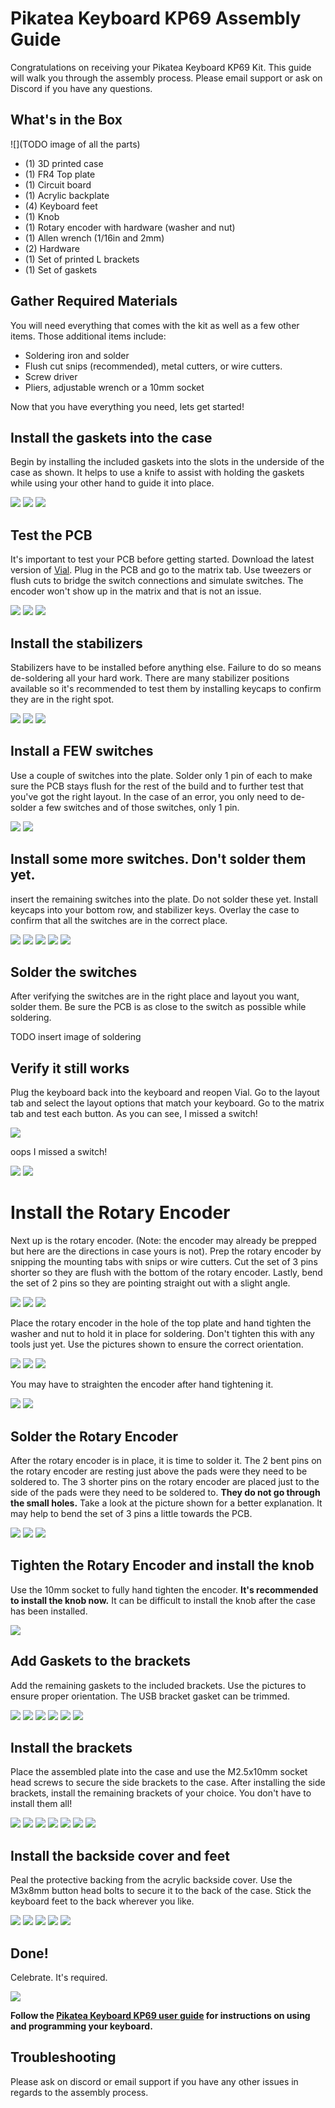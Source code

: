 
# Pikatea Keyboard KP69 Assembly Guide

Congratulations on receiving your Pikatea Keyboard KP69 Kit. This guide will walk you through the assembly process. Please email support or ask on Discord if you have any questions.

## What's in the Box
![](TODO image of all the parts)
* (1) 3D printed case
* (1) FR4 Top plate
* (1) Circuit board
* (1) Acrylic backplate
* (4) Keyboard feet
* (1) Knob
* (1) Rotary encoder with hardware (washer and nut)
* (1) Allen wrench (1/16in and 2mm)
* (2) Hardware
* (1) Set of printed L brackets
* (1) Set of gaskets

## Gather Required Materials
You will need everything that comes with the kit as well as a few other items. Those additional items include:

* Soldering iron and solder
* Flush cut snips (recommended), metal cutters, or wire cutters.
* Screw driver
* Pliers, adjustable wrench or a 10mm socket

Now that you have everything you need, lets get started!

## Install the gaskets into the case
Begin by installing the included gaskets into the slots in the underside of the case as shown. It helps to use a knife to assist with holding the gaskets while using your other hand to guide it into place.

![](/assets/KP69/PXL_20221015_184018351.jpg)
![](/assets/KP69/PXL_20221015_184026314.jpg)
![](/assets/KP69/PXL_20221015_184421503.jpg)

## Test the PCB
It's important to test your PCB before getting started. Download the latest version of [Vial](https://get.vial.today). Plug in the PCB and go to the matrix tab. Use tweezers or flush cuts to bridge the switch connections and simulate switches. The encoder won't show up in the matrix and that is not an issue.

![](/assets/KP69/PXL_20221015_185819046.jpg)
![](/assets/KP69/PXL_20221015_185747494.jpg)
![](/assets/KP69/PXL_20221015_190117505.jpg)

## Install the stabilizers
Stabilizers have to be installed before anything else. Failure to do so means de-soldering all your hard work. There are many stabilizer positions available so it's recommended to test them by installing keycaps to confirm they are in the right spot.

![](/assets/KP69/PXL_20221015_190502783.jpg)
![](/assets/KP69/PXL_20221015_191225771.jpg)
![](/assets/KP69/PXL_20221015_191943972.jpg)

## Install a FEW switches
Use a couple of switches into the plate. Solder only 1 pin of each to make sure the PCB stays flush for the rest of the build and to further test that you've got the right layout. In the case of an error, you only need to de-solder a few switches and of those switches, only 1 pin.

![](/assets/KP69/PXL_20221015_192144836.jpg)
![](/assets/KP69/PXL_20221015_192609392.jpg)


## Install some more switches. Don't solder them yet.
insert the remaining switches into the plate. Do not solder these yet. Install keycaps into your bottom row, and stabilizer keys. Overlay the case to confirm that all the switches are in the correct place.

![](/assets/KP69/PXL_20221015_192844074.jpg)
![](/assets/KP69/PXL_20221015_193859037.jpg)
![](/assets/KP69/PXL_20221015_194330356.jpg)
![](/assets/KP69/PXL_20221015_195831945.jpg)
![](/assets/KP69/PXL_20221015_195837535.jpg)

## Solder the switches
After verifying the switches are in the right place and layout you want, solder them. Be sure the PCB is as close to the switch as possible while soldering.

TODO insert image of soldering

## Verify it still works
Plug the keyboard back into the keyboard and reopen Vial. Go to the layout tab and select the layout options that match your keyboard. Go to the matrix tab and test each button. As you can see, I missed a switch!

![](/assets/KP69/PXL_20221015_201135868.jpg)

oops I missed a switch!

![](/assets/KP69/PXL_20221015_201218505.jpg)
![](/assets/KP69/PXL_20221015_201227040.jpg)

# Install the Rotary Encoder
Next up is the rotary encoder. (Note: the encoder may already be prepped but here are the directions in case yours is not). Prep the rotary encoder by snipping the mounting tabs with snips or wire cutters. Cut the set of 3 pins shorter so they are flush with the bottom of the rotary encoder. Lastly, bend the set of 2 pins so they are pointing straight out with a slight angle. 

![](/assets/GB3/gb3-assembly-12-encoder.jpg)
![](/assets/GB3/gb3-assembly-13-encoder.jpg)
![](/assets/GB3/gb3-assembly-14-encoder.jpg)

Place the rotary encoder in the hole of the top plate and hand tighten the washer and nut to hold it in place for soldering. Don't tighten this with any tools just yet. Use the pictures shown to ensure the correct orientation. 

![](/assets/KP69/PXL_20221015_201418512.jpg)
![](/assets/KP69/PXL_20221015_201604112.jpg)
![](/assets/KP69/PXL_20221015_201618585.jpg)

You may have to straighten the encoder after hand tightening it.

![](/assets/KP69/PXL_20221015_201630156.jpg)
![](/assets/KP69/PXL_20221015_201641349.jpg)

## Solder the Rotary Encoder
After the rotary encoder is in place, it is time to solder it. The 2 bent pins on the rotary encoder are resting just above the pads were they need to be soldered to. The 3 shorter pins on the rotary encoder are placed just to the side of the pads were they need to be soldered to. **They do not go through the small holes.** Take a look at the picture shown for a better explanation. It may help to bend the set of 3 pins a little towards the PCB.

![](/assets/KP69/PXL_20221015_201735952.jpg)
![](/assets/KP69/PXL_20221015_201742572.jpg)
![](/assets/KP69/PXL_20221015_201841201.jpg)


## Tighten the Rotary Encoder and install the knob
Use the 10mm socket to fully hand tighten the encoder. **It's recommended to install the knob now.** It can be difficult to install the knob after the case has been installed.

![](/assets/KP69/PXL_20221015_201934722.jpg)

## Add Gaskets to the brackets
Add the remaining gaskets to the included brackets. Use the pictures to ensure proper orientation. The USB bracket gasket can be trimmed.

![](/assets/KP69/PXL_20221015_225228846.jpg)
![](/assets/KP69/PXL_20221015_225406787.jpg)
![](/assets/KP69/PXL_20221015_225415968.jpg)
![](/assets/KP69/PXL_20221015_225542893.jpg)
![](/assets/KP69/)
![](/assets/KP69/)

## Install the brackets

Place the assembled plate into the case and use the M2.5x10mm socket head screws to secure the side brackets to the case. After installing the side brackets, install the remaining brackets of your choice. You don't have to install them all!

![](/assets/KP69/PXL_20221015_225716142.jpg)
![](/assets/KP69/PXL_20221015_225718809.jpg)
![](/assets/KP69/PXL_20221015_225919334.jpg)
![](/assets/KP69/PXL_20221015_225922286.jpg)
![](/assets/KP69/PXL_20221015_230026582.jpg)
![](/assets/KP69/PXL_20221015_230311702.jpg)
![](/assets/KP69/PXL_20221015_230327321.jpg)

## Install the backside cover and feet

Peal the protective backing from the acrylic backside cover. Use the M3x8mm button head bolts to secure it to the back of the case. Stick the keyboard feet to the back wherever you like.

![](/assets/KP69/PXL_20221017_200120993.jpg)
![](/assets/KP69/PXL_20221017_200224506.jpg)
![](/assets/KP69/PXL_20221017_200419960.jpg)
![](/assets/KP69/PXL_20221017_200509052.jpg)
![](/assets/KP69/PXL_20221017_200512860.jpg)


## Done! 

Celebrate. It's required.

![](/assets/KP69/PXL_20221017_200953149.jpg)

**Follow the [Pikatea Keyboard KP69 user guide](/PikateaKeyboardKP69/) for instructions on using and programming your keyboard.**

## Troubleshooting
Please ask on discord or email support if you have any other issues in regards to the assembly process.

<Footer/>